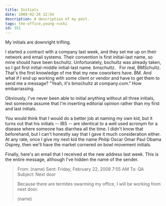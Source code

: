 ```yaml
---
title: Initials
date: 2008-02-26 12:54
description: A description of my post.
tags: the-office,young-ruski
id: 351
---
```

My initials are downright trifling.

I started a contract with a company last week, and they set me up on their network and email systems.  Their convention is first initial-last name, so mine should have been bschultz.  Unfortunately, bschultz was already taken, so I got first initial-middle initial-last name.  bmschultz.
<span class="spanEndPreview">&nbsp;</span>
For real, BMSchultz.  That's the first knowledge of me that my new coworkers have.  BM.  And what if I end up working with some client or vendor and have to get them to send me a message?  "Yeah, it's bmschultz at company.com."  How embarrassing.

Obviously, I've never been able to initial anything without all three initials, lest someone assume that I'm inserting editorial opinion rather than my first and last initials.

You would think that I would do a better job at naming my own kid, but it turns out that his initials -- IBS -- are identical to a well used acronym for a disease where someone has diarrhea all the time.  I didn't know that beforehand, but I can't honestly say that I gave it much consideration either.  At any rate, once I give my next kid the name Philip Oscar Omar Paul Obama Osprey, then we'll have the market cornered on bowl movement initials.

Finally, here's an email that I received at the new address last week.  This is the entire message, although I've hidden the name of the sender.

<blockquote>From: (name)
Sent: Friday, February 22, 2008 7:55 AM
To: QA
Subject: Next door

Because there are termites swarming my office, I will be working from next door.
 
(name)</blockquote>
